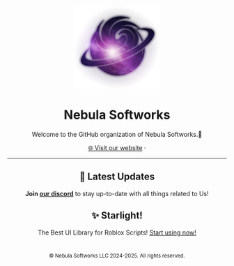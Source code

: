 <div align="center">
  <picture>
  <source media="(prefers-color-scheme: dark)" srcset="https://github.com/Nebula-Softworks/.github/blob/master/assets/Nebula%20Softworks%20No%20Background.png?raw=true" />
  <img alt="Logo" width="200" src="https://github.com/Nebula-Softworks/.github/blob/master/assets/Nebula%20Softworks%20No%20Background%20Inverted.png?raw=true"/>
  </picture>

  <h1>Nebula Softworks</h1>

  <p>Welcome to the GitHub organization of Nebula Softworks.🌌</p>

  <a href="https://nebulasoftworks.xyz">🌐 Visit our website</a> · 

  <hr>
  
  ## 🌠 Latest Updates
  **Join [our discord](https://dsc.gg/nebulasoftworks)** to stay up-to-date with all things related to Us!

  ## ✨ Starlight!
  The Best UI Library for Roblox Scripts! [Start using now!](https://github.com/Nebula-Softworks/Starlight-Interface-Suite)

  <br>
  <sub>© Nebula Softworks LLC 2024-2025. All rights reserved.</sub><br>
</div>
